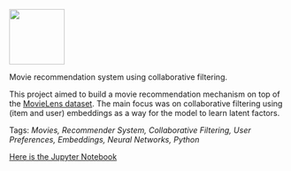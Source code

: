 <img width=100 src="http://www.pontneo.com/ctf/movies/images/movielenslogo.jpg"/>

Movie recommendation system using collaborative filtering.

This project aimed to build a movie recommendation mechanism on top of the [MovieLens dataset](https://grouplens.org/datasets/movielens/). The main focus was on collaborative filtering using (item and user) embeddings as a way for the model to learn latent factors.

Tags: *Movies, Recommender System, Collaborative Filtering, User Preferences, Embeddings, Neural Networks, Python*

[Here is the Jupyter Notebook](https://nbviewer.jupyter.org/github/polakowo/mlprojects/blob/master/movielens-recommendation/movielens-recommendation.ipynb)
